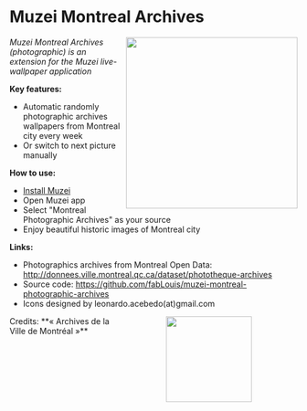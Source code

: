 Muzei Montreal Archives
====================================

<img src="https://db.tt/7puwpUIG" width="300" align="right">

*Muzei Montreal Archives (photographic) is an extension for the Muzei live-wallpaper application*

**Key features:**
* Automatic randomly photographic archives wallpapers from Montreal city every week
* Or switch to next picture manually

**How to use:**
* [Install Muzei](http://get.muzei.co)
* Open Muzei app
* Select "Montreal Photographic Archives" as your source
* Enjoy beautiful historic images of Montreal city

**Links:**
* Photographics archives from Montreal Open Data: http://donnees.ville.montreal.qc.ca/dataset/phototheque-archives
* Source code: https://github.com/fabLouis/muzei-montreal-photographic-archives 
* Icons designed by leonardo.acebedo(at)gmail.com

<img src="https://db.tt/TL8EqODM" height="150" align="right" hspace="80">
Credits: **« Archives de la Ville de Montréal »**
